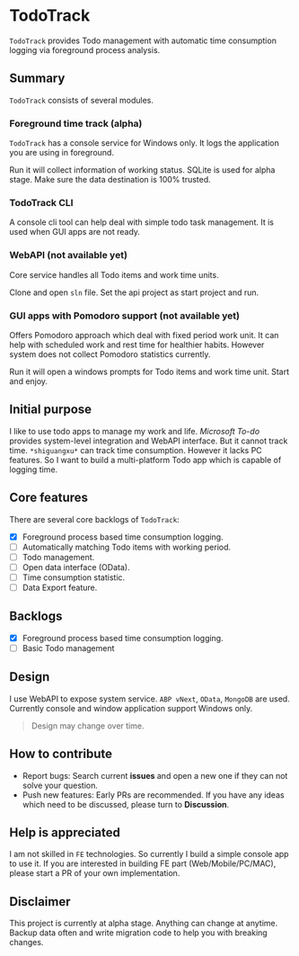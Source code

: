 # TodoTrack
`TodoTrack` provides Todo management with automatic time consumption logging via foreground process analysis.

## Summary
`TodoTrack` consists of several modules. 
### Foreground time track (alpha)
`TodoTrack` has a console service for Windows only. It logs the application you are using in foreground. 

Run it will collect information of working status. SQLite is used for alpha stage. Make sure the data destination is 100% trusted.

### TodoTrack CLI
A console cli tool can help deal with simple todo task management. It is used when GUI apps are not ready.

### WebAPI (not available yet)
Core service handles all Todo items and work time units. 

Clone and open `sln` file. Set the api project as start project and run.

### GUI apps with Pomodoro support (not available yet)
Offers Pomodoro approach which deal with fixed period work unit. It can help with scheduled work and rest time for healthier habits. However system does not collect Pomodoro statistics currently.

Run it will open a windows prompts for Todo items and work time unit. Start and enjoy.

## Initial purpose
I like to use todo apps to manage my work and life. *Microsoft To-do* provides system-level integration and WebAPI interface. But it cannot track time. `*shiguangxu*` can track time consumption. However it lacks PC features. So I want to build a multi-platform Todo app which is capable of logging time.

## Core features
There are several core backlogs of `TodoTrack`:
- [x] Foreground process based time consumption logging.
- [ ] Automatically matching Todo items with working period.
- [ ] Todo management.
- [ ] Open data interface (OData).
- [ ] Time consumption statistic.
- [ ] Data Export feature.

## Backlogs
- [x] Foreground process based time consumption logging.
- [ ] Basic Todo management

## Design
I use WebAPI to expose system service. `ABP vNext`, `OData`, `MongoDB` are used. Currently console and window application support Windows only.

> Design may change over time.

## How to contribute
- Report bugs: Search current **issues** and open a new one if they can not solve your question.
- Push new features: Early PRs are recommended. If you have any ideas which need to be discussed, please turn to **Discussion**.

## **Help is appreciated**
I am not skilled in `FE` technologies. So currently I build a simple console app to use it. If you are interested in building FE part (Web/Mobile/PC/MAC), please start a PR of your own implementation. 

## Disclaimer
This project is currently at alpha stage. Anything can change at anytime. Backup data often and write migration code to help you with breaking changes.


